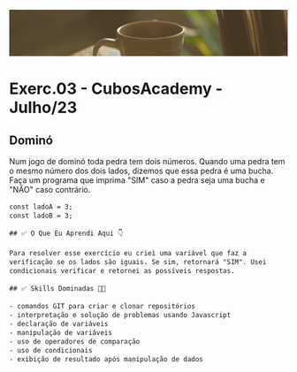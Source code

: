 ![](./../capa_readme_luelencavalheiro.gif)

# Exerc.03 - CubosAcademy - Julho/23

## Dominó

Num jogo de dominó toda pedra tem dois números. Quando uma pedra tem o mesmo número dos dois lados, dizemos que essa pedra é uma bucha. Faça um programa que imprima "SIM" caso a pedra seja uma bucha e "NÃO" caso contrário.

```javascript=
const ladoA = 3;
const ladoB = 3;

## ✅ O Que Eu Aprendi Aqui 👇

Para resolver esse exercício eu criei uma variável que faz a verificação se os lados são iguais. Se sim, retornará "SIM". Usei condicionais verificar e retornei as possíveis respostas.

## ✅ Skills Dominadas 👩‍💻

- comandos GIT para criar e clonar repositórios
- interpretação e solução de problemas usando Javascript
- declaração de variáveis
- manipulação de variáveis
- uso de operadores de comparação
- uso de condicionais
- exibição de resultado após manipulação de dados

